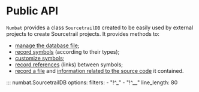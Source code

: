 # Public API

`Numbat` provides a class `SourcetrailDB` created to be easily used by external projects to create Sourcetrail projects. It provides methods to:

- [manage the database file](#numbat.SourcetrailDB.open);
- [record symbols](#numbat.SourcetrailDB.record_symbol_node) (according to their types);
- [customize symbols](#numbat.SourcetrailDB.set_node_type);
- [record references](#numbat.SourcetrailDB.record_ref_member) (links) between symbols;
- [record a file](#numbat.SourcetrailDB.record_file) and [information related to the source code](#numbat.SourcetrailDB.record_symbol_location) it contained.

::: numbat.SourcetrailDB
    options:
      filters:
        - "!^_"
        - "!^__"
      line_length: 80

